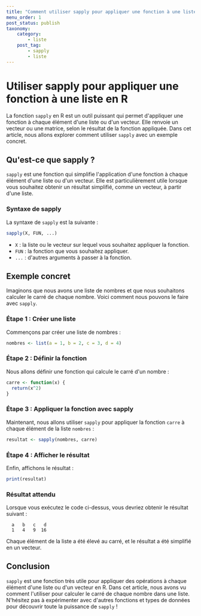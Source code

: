 ```yaml
---
title: "Comment utiliser sapply pour appliquer une fonction à une liste"
menu_order: 1
post_status: publish
taxonomy:
    category:
        - liste
    post_tag:
        - sapply
        - liste
---
```


# Utiliser sapply pour appliquer une fonction à une liste en R

La fonction `sapply` en R est un outil puissant qui permet d'appliquer une fonction à chaque élément d'une liste ou d'un vecteur. Elle renvoie un vecteur ou une matrice, selon le résultat de la fonction appliquée. Dans cet article, nous allons explorer comment utiliser `sapply` avec un exemple concret.

## Qu'est-ce que sapply ?

`sapply` est une fonction qui simplifie l'application d'une fonction à chaque élément d'une liste ou d'un vecteur. Elle est particulièrement utile lorsque vous souhaitez obtenir un résultat simplifié, comme un vecteur, à partir d'une liste.

### Syntaxe de sapply

La syntaxe de `sapply` est la suivante :

```R
sapply(X, FUN, ...)
```

- `X` : la liste ou le vecteur sur lequel vous souhaitez appliquer la fonction.
- `FUN` : la fonction que vous souhaitez appliquer.
- `...` : d'autres arguments à passer à la fonction.

## Exemple concret

Imaginons que nous avons une liste de nombres et que nous souhaitons calculer le carré de chaque nombre. Voici comment nous pouvons le faire avec `sapply`.

### Étape 1 : Créer une liste

Commençons par créer une liste de nombres :

```R
nombres <- list(a = 1, b = 2, c = 3, d = 4)
```

### Étape 2 : Définir la fonction

Nous allons définir une fonction qui calcule le carré d'un nombre :

```R
carre <- function(x) {
  return(x^2)
}
```

### Étape 3 : Appliquer la fonction avec sapply

Maintenant, nous allons utiliser `sapply` pour appliquer la fonction `carre` à chaque élément de la liste `nombres` :

```R
resultat <- sapply(nombres, carre)
```

### Étape 4 : Afficher le résultat

Enfin, affichons le résultat :

```R
print(resultat)
```

### Résultat attendu

Lorsque vous exécutez le code ci-dessus, vous devriez obtenir le résultat suivant :

```
  a   b   c   d 
  1   4   9  16 
```

Chaque élément de la liste a été élevé au carré, et le résultat a été simplifié en un vecteur.

## Conclusion

`sapply` est une fonction très utile pour appliquer des opérations à chaque élément d'une liste ou d'un vecteur en R. Dans cet article, nous avons vu comment l'utiliser pour calculer le carré de chaque nombre dans une liste. N'hésitez pas à expérimenter avec d'autres fonctions et types de données pour découvrir toute la puissance de `sapply` !

